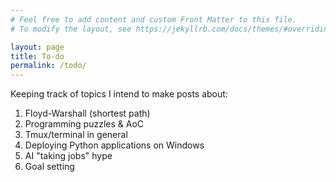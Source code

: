 ```yaml
---
# Feel free to add content and custom Front Matter to this file.
# To modify the layout, see https://jekyllrb.com/docs/themes/#overriding-theme-defaults

layout: page
title: To-do
permalink: /todo/
---
```


Keeping track of topics I intend to make posts about:

1. Floyd-Warshall (shortest path)
1. Programming puzzles & AoC
1. Tmux/terminal in general
1. Deploying Python applications on Windows
1. AI "taking jobs" hype
1. Goal setting

